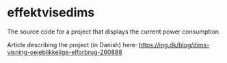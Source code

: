 # effektvisedims

The source code for a project that displays the current power consumption.

Article describing the project (in Danish) here: https://ing.dk/blog/dims-visning-oejeblikkelige-elforbrug-260888
